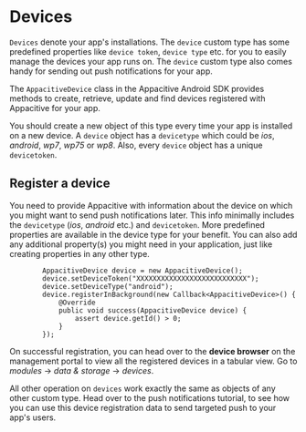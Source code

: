 # Devices

`Devices` denote your app's installations. The `device` custom type has some predefined properties like `device token`, `device type` etc. for you to easily manage the devices your app runs on. The `device` custom type also comes handy for sending out push notifications for your app. 

The `AppacitiveDevice` class in the Appacitive Android SDK provides methods to create, retrieve, update and find devices registered with Appacitive for your app.

You should create a new object of this type every time your app is installed on a new device. A `device` object has a `devicetype` which could be *ios*, *android*, *wp7*, *wp75* or *wp8*. Also, every `device` object has a unique `devicetoken`.

## Register a device

You need to provide Appacitive with information about the device on which you might want to send push notifications later. This info minimally includes the `devicetype` (*ios*, *android* etc.) and `devicetoken`. More predefined properties are available in the device type for your benefit. You can also add any additional property(s) you might need in your application, just like creating properties in any other type.

```
        AppacitiveDevice device = new AppacitiveDevice();
		device.setDeviceToken("XXXXXXXXXXXXXXXXXXXXXXXXXXX");
        device.setDeviceType("android");
        device.registerInBackground(new Callback<AppacitiveDevice>() {
            @Override
            public void success(AppacitiveDevice device) {
                assert device.getId() > 0;
            }
        });
```

On successful registration, you can head over to the **device browser** on the management portal to view all the registered devices in a tabular view. Go to *modules* -> *data & storage* -> *devices*.

All other operation on `devices` work exactly the same as objects of any other custom type. Head over to the push notifications tutorial, to see how you can use this device registration data to send targeted push to your app's users.